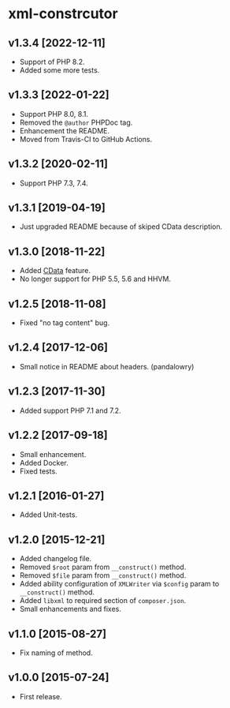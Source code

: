 xml-constrcutor
===

v1.3.4 [2022-12-11]
---

- Support of PHP 8.2.
- Added some more tests.

v1.3.3 [2022-01-22]
---

- Support PHP 8.0, 8.1.
- Removed the `@author` PHPDoc tag.
- Enhancement the README.
- Moved from Travis-CI to GitHub Actions.

v1.3.2 [2020-02-11]
---

- Support PHP 7.3, 7.4.

v1.3.1 [2019-04-19]
---

- Just upgraded README because of skiped CData description.

v1.3.0 [2018-11-22]
---

- Added [CData](http://php.net/manual/ru/function.xmlwriter-write-cdata.php) feature.
- No longer support for PHP 5.5, 5.6 and HHVM.

v1.2.5 [2018-11-08]
---

- Fixed "no tag content" bug.

v1.2.4 [2017-12-06]
---

- Small notice in README about headers. (pandalowry)

v1.2.3 [2017-11-30]
---

- Added support PHP 7.1 and 7.2.

v1.2.2 [2017-09-18]
---

- Small enhancement.
- Added Docker.
- Fixed tests.

v1.2.1 [2016-01-27]
---

- Added Unit-tests.

v1.2.0 [2015-12-21]
---

- Added changelog file.
- Removed `$root` param from `__construct()` method. 
- Removed `$file` param from `__construct()` method.
- Added ability configuration of `XMLWriter` via `$config` param to `__construct()`
method. 
- Added `libxml` to required section of `composer.json`.
- Small enhancements and fixes.

v1.1.0 [2015-08-27]
---

- Fix naming of method.


v1.0.0 [2015-07-24]
---

- First release.
